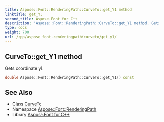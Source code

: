 ```yaml
---
title: Aspose::Font::RenderingPath::CurveTo::get_Y1 method
linktitle: get_Y1
second_title: Aspose.Font for C++
description: 'Aspose::Font::RenderingPath::CurveTo::get_Y1 method. Gets coordinate y1 in C++.'
type: docs
weight: 700
url: /cpp/aspose.font.renderingpath/curveto/get_y1/
---
```

## CurveTo::get_Y1 method


Gets coordinate y1.

```cpp
double Aspose::Font::RenderingPath::CurveTo::get_Y1() const
```

## See Also

* Class [CurveTo](../)
* Namespace [Aspose::Font::RenderingPath](../../)
* Library [Aspose.Font for C++](../../../)
